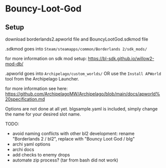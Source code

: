 # Bouncy-Loot-God

## Setup
download borderlands2.apworld file and BouncyLootGod.sdkmod file

.sdkmod goes into `Steam/steamapps/common/Borderlands 2/sdk_mods/`

for more information on sdk mod setup: https://bl-sdk.github.io/willow2-mod-db/

.apworld goes into `Archipelago/custom_worlds/` OR use the `Install APWorld` tool from the Archipelago Launcher.

for more information see here: https://github.com/ArchipelagoMW/Archipelago/blob/main/docs/apworld%20specification.md

Options are not done at all yet. blgsample.yaml is included, simply change the name for your desired slot name.

TODO:
- avoid naming conflicts with other bl2 development: rename "Borderlands 2 / bl2", replace with "Bouncy Loot God / blg"
- archi yaml options
- archi docs
- add checks to enemy drops
- automate zip process? (tar from bash did not work)
